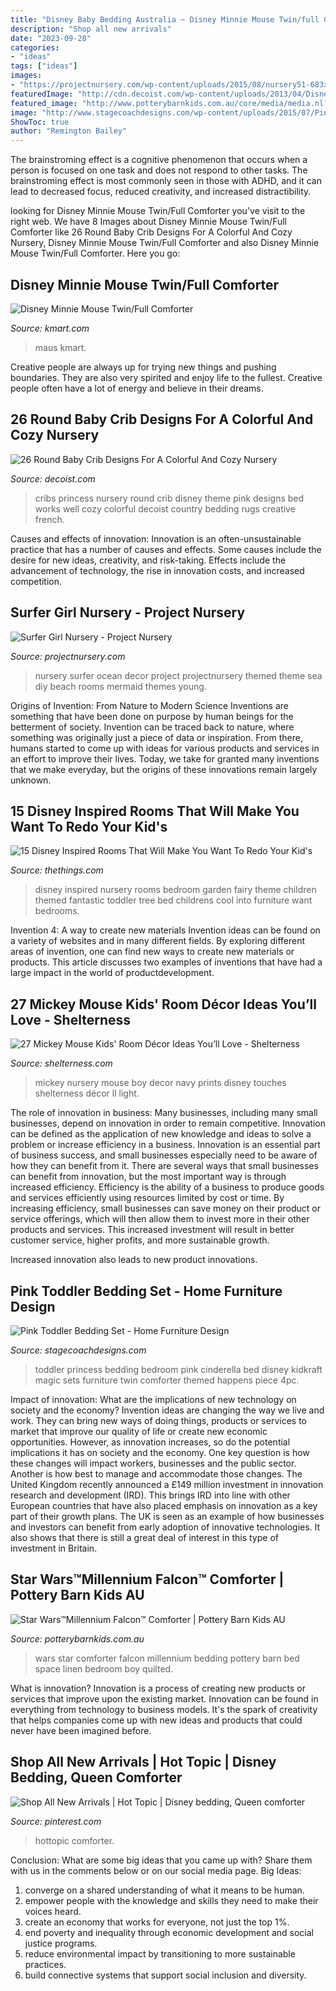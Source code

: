 ```yaml
---
title: "Disney Baby Bedding Australia ~ Disney Minnie Mouse Twin/full Comforter"
description: "Shop all new arrivals"
date: "2023-09-28"
categories:
- "ideas"
tags: ["ideas"]
images:
- "https://projectnursery.com/wp-content/uploads/2015/08/nursery51-683x1024.jpg"
featuredImage: "http://cdn.decoist.com/wp-content/uploads/2013/04/Disney-Princess-theme-for-your-little-girl-works-well-with-a-round-crib.jpg"
featured_image: "http://www.potterybarnkids.com.au/core/media/media.nl?id=14031164&amp;c=3572911&amp;h=8bc44ac6908f0a235a67&amp;resizeid=7&amp;resizeh=1200&amp;resizew=1200"
image: "http://www.stagecoachdesigns.com/wp-content/uploads/2015/07/Pink-Toddler-Bedding-Set.jpg"
ShowToc: true
author: "Remington Bailey"
---
```



The brainstroming effect is a cognitive phenomenon that occurs when a person is focused on one task and does not respond to other tasks. The brainstroming effect is most commonly seen in those with ADHD, and it can lead to decreased focus, reduced creativity, and increased distractibility.

	

		
looking for Disney Minnie Mouse Twin/Full Comforter you've visit to the right web. We have 8 Images about Disney Minnie Mouse Twin/Full Comforter like 26 Round Baby Crib Designs For A Colorful And Cozy Nursery, Disney Minnie Mouse Twin/Full Comforter and also Disney Minnie Mouse Twin/Full Comforter. Here you go:
		
    
## Disney Minnie Mouse Twin/Full Comforter

<img loading=lazy src="https://c.shld.net/rpx/i/s/i/spin/image/spin_prod_695060101??hei=64&amp;wid=64&amp;qlt=50" onerror="this.onerror=null;this.src='https://tse2.mm.bing.net/th?id=OIP.vy6dDXv2EgAOCmDYcw7rOgHaHa&amp;pid=15.1';" alt="Disney Minnie Mouse Twin/Full Comforter">

_Source: kmart.com_

>maus kmart. 

	

Creative people are always up for trying new things and pushing boundaries. They are also very spirited and enjoy life to the fullest. Creative people often have a lot of energy and believe in their dreams.

    
## 26 Round Baby Crib Designs For A Colorful And Cozy Nursery

<img loading=lazy src="http://cdn.decoist.com/wp-content/uploads/2013/04/Disney-Princess-theme-for-your-little-girl-works-well-with-a-round-crib.jpg" onerror="this.onerror=null;this.src='https://tse1.mm.bing.net/th?id=OIP.QQojz5Oh4yR2Lh62WhWoBwHaG_&amp;pid=15.1';" alt="26 Round Baby Crib Designs For A Colorful And Cozy Nursery">

_Source: decoist.com_

>cribs princess nursery round crib disney theme pink designs bed works well cozy colorful decoist country bedding rugs creative french. 

	

Causes and effects of innovation:
Innovation is an often-unsustainable practice that has a number of causes and effects. Some causes include the desire for new ideas, creativity, and risk-taking. Effects include the advancement of technology, the rise in innovation costs, and increased competition.

    
## Surfer Girl Nursery - Project Nursery

<img loading=lazy src="https://projectnursery.com/wp-content/uploads/2015/08/nursery51-683x1024.jpg" onerror="this.onerror=null;this.src='https://tse3.mm.bing.net/th?id=OIP.WYuPyPp8AwQ3LKpjcuAl7AHaLG&amp;pid=15.1';" alt="Surfer Girl Nursery - Project Nursery">

_Source: projectnursery.com_

>nursery surfer ocean decor project projectnursery themed theme sea diy beach rooms mermaid themes young. 

	

Origins of Invention: From Nature to Modern Science
Inventions are something that have been done on purpose by human beings for the betterment of society. Invention can be traced back to nature, where something was originally just a piece of data or inspiration. From there, humans started to come up with ideas for various products and services in an effort to improve their lives. Today, we take for granted many inventions that we make everyday, but the origins of these innovations remain largely unknown.

    
## 15 Disney Inspired Rooms That Will Make You Want To Redo Your Kid&#039;s

<img loading=lazy src="http://www.thethings.com/wp-content/uploads/2016/06/46_11-Fantastic-Disney-Inspired-Childrens-Rooms_6-f.jpg" onerror="this.onerror=null;this.src='https://tse3.mm.bing.net/th?id=OIP.rSJ-7BFS9Cn1finVYyOtGQHaJ_&amp;pid=15.1';" alt="15 Disney Inspired Rooms That Will Make You Want To Redo Your Kid&#039;s">

_Source: thethings.com_

>disney inspired nursery rooms bedroom garden fairy theme children themed fantastic toddler tree bed childrens cool into furniture want bedrooms. 

	

Invention 4: A way to create new materials
Invention ideas can be found on a variety of websites and in many different fields. By exploring different areas of invention, one can find new ways to create new materials or products. This article discusses two examples of inventions that have had a large impact in the world of productdevelopment.

    
## 27 Mickey Mouse Kids&#039; Room Décor Ideas You’ll Love - Shelterness

<img loading=lazy src="https://i.shelterness.com/2017/01/06-boys-nursery-with-red-and-navy-touches-and-Mickey-prints.jpg" onerror="this.onerror=null;this.src='https://tse4.mm.bing.net/th?id=OIP.PMuUxlxhnbWC_cZQyb0pZwHaGA&amp;pid=15.1';" alt="27 Mickey Mouse Kids&#039; Room Décor Ideas You’ll Love - Shelterness">

_Source: shelterness.com_

>mickey nursery mouse boy decor navy prints disney touches shelterness décor ll light. 

	

The role of innovation in business:
Many businesses, including many small businesses, depend on innovation in order to remain competitive. Innovation can be defined as the application of new knowledge and ideas to solve a problem or increase efficiency in a business. Innovation is an essential part of business success, and small businesses especially need to be aware of how they can benefit from it.
There are several ways that small businesses can benefit from innovation, but the most important way is through increased efficiency. Efficiency is the ability of a business to produce goods and services efficiently using resources limited by cost or time. By increasing efficiency, small businesses can save money on their product or service offerings, which will then allow them to invest more in their other products and services. This increased investment will result in better customer service, higher profits, and more sustainable growth.

Increased innovation also leads to new product innovations.

    
## Pink Toddler Bedding Set - Home Furniture Design

<img loading=lazy src="http://www.stagecoachdesigns.com/wp-content/uploads/2015/07/Pink-Toddler-Bedding-Set.jpg" onerror="this.onerror=null;this.src='https://tse4.mm.bing.net/th?id=OIP.XIKzA5uiC8zilXZA7syfeAHaFF&amp;pid=15.1';" alt="Pink Toddler Bedding Set - Home Furniture Design">

_Source: stagecoachdesigns.com_

>toddler princess bedding bedroom pink cinderella bed disney kidkraft magic sets furniture twin comforter themed happens piece 4pc. 

	

Impact of innovation: What are the implications of new technology on society and the economy?
Invention ideas are changing the way we live and work. They can bring new ways of doing things, products or services to market that improve our quality of life or create new economic opportunities. However, as innovation increases, so do the potential implications it has on society and the economy. One key question is how these changes will impact workers, businesses and the public sector. Another is how best to manage and accommodate those changes.
The United Kingdom recently announced a £149 million investment in innovation research and development (IRD). This brings IRD into line with other European countries that have also placed emphasis on innovation as a key part of their growth plans. The UK is seen as an example of how businesses and investors can benefit from early adoption of innovative technologies. It also shows that there is still a great deal of interest in this type of investment in Britain.

    
## Star Wars™Millennium Falcon™ Comforter | Pottery Barn Kids AU

<img loading=lazy src="http://www.potterybarnkids.com.au/core/media/media.nl?id=14031164&amp;c=3572911&amp;h=8bc44ac6908f0a235a67&amp;resizeid=7&amp;resizeh=1200&amp;resizew=1200" onerror="this.onerror=null;this.src='https://tse4.mm.bing.net/th?id=OIP.1WxuYBdXpzDoe1d_e_0STQHaGi&amp;pid=15.1';" alt="Star Wars™Millennium Falcon™ Comforter | Pottery Barn Kids AU">

_Source: potterybarnkids.com.au_

>wars star comforter falcon millennium bedding pottery barn bed space linen bedroom boy quilted. 

	

What is innovation?
Innovation is a process of creating new products or services that improve upon the existing market. Innovation can be found in everything from technology to business models. It's the spark of creativity that helps companies come up with new ideas and products that could never have been imagined before.

    
## Shop All New Arrivals | Hot Topic | Disney Bedding, Queen Comforter

<img loading=lazy src="https://i.pinimg.com/originals/e4/21/89/e421892fab64be7519f257f9a9d63bd0.jpg" onerror="this.onerror=null;this.src='https://tse1.mm.bing.net/th?id=OIP.z4BxbVI0bhQNBz2PgBhgogHaJ_&amp;pid=15.1';" alt="Shop All New Arrivals | Hot Topic | Disney bedding, Queen comforter">

_Source: pinterest.com_

>hottopic comforter. 

	

Conclusion: What are some big ideas that you came up with? Share them with us in the comments below or on our social media page.
Big Ideas:
1. converge on a shared understanding of what it means to be human. 
2. empower people with the knowledge and skills they need to make their voices heard. 
3. create an economy that works for everyone, not just the top 1%. 
4. end poverty and inequality through economic development and social justice programs. 
5. reduce environmental impact by transitioning to more sustainable practices. 
6. build connective systems that support social inclusion and diversity. 

